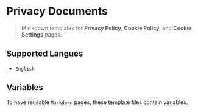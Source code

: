 # Privacy Documents

> Markdown templates for **Privacy Policy**, **Cookie Policy**, and **Cookie Settings** pages.

## Supported Langues

* `English`

## Variables

To have reusable `Markdown` pages, these template files contain variables.